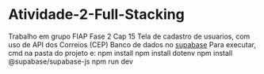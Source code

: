 # Atividade-2-Full-Stacking
Trabalho em grupo FIAP Fase 2 Cap 15
Tela de cadastro de usuarios, com uso de API dos Correios (CEP)
Banco de dados no [supabase](https://supabase.com/)
Para executar, cmd na pasta do projeto e:
npm install
npm install dotenv
npm install @supabase/supabase-js
npm run dev
